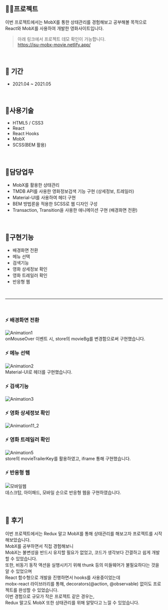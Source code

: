## 👩‍💻프로젝트 
이번 프로젝트에서는 MobX를 통한 상태관리를 경험해보고 공부해볼 목적으로 <br />
React와 MobX를 사용하여 개발한 영화사이트입니다.

> 아래 링크에서 프로젝트 데모 확인이 가능합니다. <br />
https://isu-mobx-movie.netlify.app/

<br />

## 📆 기간
  - 2021.04 ~ 2021.05

<br />

## 📗사용기술
- HTML5 / CSS3
- React
- React Hooks
- MobX
- SCSS(BEM 활용)

<br />

## 📝담당업무
- MobX를 활용한 상태관리
- TMDB API를 사용한 영화정보검색 기능 구현 (상세정보, 트레일러)
- Material-UI를 사용하여 헤더 구현
- BEM 방법론을 적용한 SCSS로 웹 디자인 구성
- Transaction, Transition을 사용한 애니메이션 구현 (배경화면 전환)

<br />

## 📜구현기능
- 배경화면 전환
- 메뉴 선택
- 검색기능
- 영화 상세정보 확인
- 영화 트레일러 확인
- 반응형 웹

<br />
<hr />
<br />


### ⚡ 배경화면 전환
![Animation1](https://user-images.githubusercontent.com/29578054/132247220-02c06dcc-9d8a-469f-93f1-c0140fe4a4a0.gif)
<br />
onMouseOver 이벤트 시, store의 movieBg를 변경함으로써 구현했습니다.
<br />

### ⚡ 메뉴 선택
![Animation2](https://user-images.githubusercontent.com/29578054/132247245-cef82aea-de36-45d4-9fe4-334c6fb3f104.gif)
<br />
Material-UI로 헤더를 구현했습니다.
<br />

### ⚡ 검색기능
![Animation3](https://user-images.githubusercontent.com/29578054/132247268-aeb68ee8-54b0-4be2-92a8-bdcee59d6208.gif)


### ⚡ 영화 상세정보 확인
![Animation11_2](https://user-images.githubusercontent.com/29578054/132248844-8f59f343-4bf2-4d28-b827-cbdc27ce2c9c.gif)


### ⚡ 영화 트레일러 확인
![Animation5](https://user-images.githubusercontent.com/29578054/132247873-df8251c6-cb68-4302-bda8-8fe72de014f7.gif)
<br />
store의 movieTrailerKey를 활용하였고, iframe 통해 구현했습니다.
<br />

### ⚡ 반응형 웹
![모바일웹](https://user-images.githubusercontent.com/29578054/131370459-7d002d89-7f6c-4bc4-a7b0-9a8537fee29a.PNG)
<br />
데스크탑, 아이패드, 모바일 순으로 반응형 웹을 구현하였습니다.
<br />
<br />
<br />

## 🌵 후기

이번 프로젝트에서는 Redux 말고 MobX를 통해 상태관리를 해보고자 프로젝트를 시작해보았습니다.<br />
MobX를 공부하면서 직접 경험해보니<br />
MobX는 불변성을 반드시 유지할 필요가 없었고, 코드가 생각보다 간결하고 쉽게 개발할 수 있었습니다.<br />
또한, 비동기 동작 액션을 실행시키기 위해 thunk 등의 미들웨어가 불필요하다는 것을 알 수 있었으며<br />
React 함수형으로 개발을 진행하면서 hooks를 사용중이었는데<br />
mobx-react 라이브러리를 통해, decorators(@action, @observable) 없이도 프로젝트를 완성할 수 있었습니다.<br />
이번 경험으로 규모가 작은 프로젝트 같은 경우는, <br />
Redux 말고도 MobX 또한 상태관리를 위해 알맞다고 느낄 수 있었습니다.<br />
<br />
<br />
<br />
<br />
